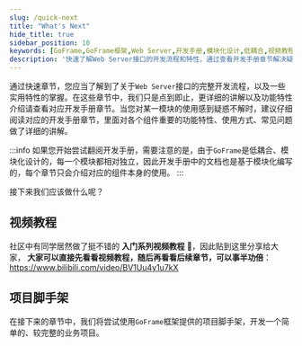 ```yaml
---
slug: /quick-next
title: "What's Next"
hide_title: true
sidebar_position: 10
keywords: [GoFrame,GoFrame框架,Web Server,开发手册,模块化设计,低耦合,视频教程,项目脚手架,业务项目,开发流程]
description: '快速了解Web Server接口的开发流程和特性，通过查看开发手册章节解决疑惑。GoFrame是低耦合、模块化设计的框架，各模块设计独立，文档独立编写。社区提供入门视频教程，后续将使用GoFrame框架项目脚手架开发完整业务项目。'
---
```


通过快速章节，您应当了解到了关于`Web Server`接口的完整开发流程，以及一些实用特性的掌握。在这些章节中，我们只是点到即止，更详细的讲解以及功能特性介绍请查看对应开发手册章节。当您对某一模块的使用感到疑惑不解时，建议仔细阅读对应的开发手册章节，里面对各个组件重要的功能特性、使用方式、常见问题做了详细的讲解。

:::info
如果您开始尝试翻阅开发手册，需要注意的是，由于`GoFrame`是低耦合、模块化设计的，每一个模块都相对独立，因此开发手册中的文档也是基于模块化编写的，每个章节只会介绍对应的组件本身的使用。
:::

接下来我们应该做什么呢？

## 视频教程

社区中有同学居然做了挺不错的 **入门系列视频教程** 💖，因此贴到这里分享给大家， **大家可以直接先看看视频教程，随后再看看后续章节，可以事半功倍**： 
https://www.bilibili.com/video/BV1Uu4y1u7kX


## 项目脚手架

在接下来的章节中，我们将尝试使用`GoFrame`框架提供的项目脚手架，开发一个简单的、较完整的业务项目。
